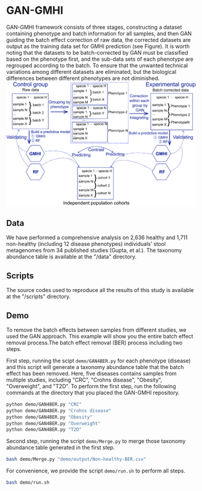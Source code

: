 # GAN-GMHI
GAN-GMHI framework consists of three stages, constructing a dataset containing phenotype and batch information for all samples, and then GAN guiding the batch effect correction of raw data, the corrected datasets are output as the training data set for GMHI prediction (see Figure). It is worth noting that the datasets to be batch-corrected by GAN must be classified based on the phenotype first, and the sub-data sets of each phenotype are regrouped according to the batch. To ensure that the unwanted technical variations among different datasets are eliminated, but the biological differences between different phenotypes are not diminished.
<img src="figures/1-1.jpg">
## Data
We have performed a comprehensive analysis on 2,636 healthy and 1,711 non-healthy (including 12 disease phenotypes) individuals’ stool metagenomes from 34 published studies (Gupta, et al.). The taxonomy abundance table is available at the "/data" directory.
## Scripts
The source codes used to reproduce all the results of this study is available at the "/scripts" directory.
## Demo
To remove the batch effects between samples from different studies, we used the GAN approach. This example will show you the entire batch effect removal process.The batch effect removal (BER) process including two steps. 

First step, running the scipt `demo/GAN4BER.py` for each phenotype (disease) and this script will generate a taxonomy abundance table that the batch effect has been removed. Here, five diseases contains samples from multiple studies, including "CRC", "Crohns disease", "Obesity", "Overweight", and "T2D". To perform the first step, run the following commands at the directory that you placed the GAN-GMHI repository.
```bash
python demo/GAN4BER.py "CRC"
python demo/GAN4BER.py "Crohns disease"
python demo/GAN4BER.py "Obesity"
python demo/GAN4BER.py "Overweight"
python demo/GAN4BER.py "T2D"
```

Second step, running the script `demo/Merge.py` to merge those taxonomy abundance table generated in the first step. 
```bash
bash demo/Merge.py "demo/output/Non-healthy-BER.csv"
```

For convenience, we provide the script `demo/run.sh` to perform all steps.
```bash
bash demo/run.sh
```

